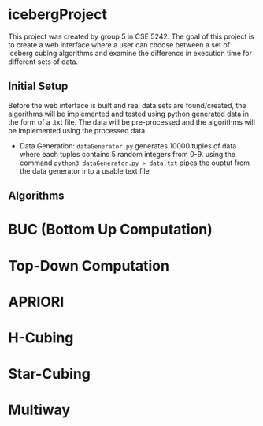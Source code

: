 # icebergProject

This project was created by group 5 in CSE 5242.
The goal of this project is to create a web interface 
where a user can choose between a set of iceberg cubing 
algorithms and examine the difference in execution time for 
different sets of data. 

##  Initial Setup 

Before the web interface is built and real data sets are 
found/created, the algorithms will be implemented and tested
using python generated data in the form of a .txt file. 
The data will be pre-processed and the algorithms will be
implemented using the processed data.

- Data Generation: 
        `dataGenerator.py` generates 10000 tuples of data where each
        tuples contains 5 random integers from 0-9. using the command 
        ```
        python3 dataGenerator.py > data.txt
        ```
        pipes the ouptut from the data generator into a usable text file 

## Algorithms
# BUC (Bottom Up Computation)

# Top-Down Computation 
# APRIORI
# H-Cubing
# Star-Cubing
# Multiway